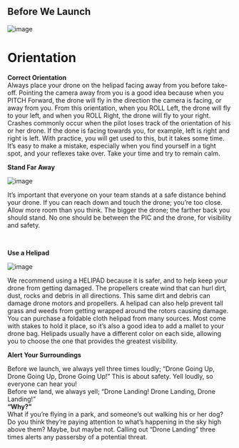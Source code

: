 ## Before We Launch

![image](https://github.com/ions29/cpp-reading-material/assets/127531384/e938fd7c-bef4-429d-ab78-f2db450c0d4b)


# Orientation

**Correct Orientation** <br>
Always place your drone on the helipad facing away from you before take-off. Pointing the camera away from you is a good idea because when you PITCH Forward, the drone will fly in the direction the camera is facing, or away from you. From this orientation, when you ROLL Left, the drone will fly to your left, and when you ROLL Right, the drone will fly to your right.
<br>
Crashes commonly occur when the pilot loses track of the orientation of his or her drone. If the done is facing towards you, for example, left is right and right is left. With practice, you will get used to this, but it takes some time. It’s easy to make a mistake, especially when you find yourself in a tight spot, and your reflexes take over. Take your time and try to remain calm.
<br>

**Stand Far Away** <br>

![image](https://github.com/ions29/cpp-reading-material/assets/127531384/fd211789-5b24-4e67-af5d-485a6c884a9d)

It’s important that everyone on your team stands at a safe distance behind your drone. If you can reach down and touch the drone; you’re too close. Allow more room than you think. The bigger the drone; the farther back you should stand. No one should be between the PIC and the drone, for visibility and safety.

<br>



**Use a Helipad** <br>

![image](https://github.com/ions29/cpp-reading-material/assets/127531384/0ddba666-67a2-424b-b64d-7b8733f51d3f)

We recommend using a HELIPAD because it is safer, and to help keep your drone from getting damaged. The propellers create wind that can hurl dirt, dust, rocks and debris in all directions. This same dirt and debris can damage drone motors and propellers. A helipad can also help prevent tall grass and weeds from getting wrapped around the rotors causing damage. You can purchase a foldable cloth helipad from many sources. Most come with stakes to hold it place, so it’s also a good idea to add a mallet to your drone bag. Helipads usually have a different color on each side, allowing you to choose the one that provides the greatest visibility.
<br>


**Alert Your Surroundings** <br>

Before we launch, we always yell three times loudly; “Drone Going Up, Drone Going Up, Drone Going Up!” This is about safety. Yell loudly, so everyone can hear you!
<br>
Before we land, we always yell; “Drone Landing! Drone Landing, Drone Landing!”
<br>
**“Why?”**
<br>
What if you’re flying in a park, and someone’s out walking his or her dog? Do you think they’re paying attention to what’s happening in the sky high above them? Maybe, but maybe not. Calling out “Drone Landing” three times alerts any passersby of a potential threat.
